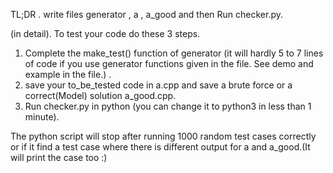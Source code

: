 
TL;DR .
write files generator , a , a_good and then Run checker.py.

(in detail).
To test your code do these 3 steps.
1. Complete the make_test() function of generator (it will hardly 5 to 7 lines of code if you use generator functions given in the file. See demo and example in the file.) . 
2. save your to_be_tested code in a.cpp and save a brute force or a correct(Model) solution a_good.cpp.
3. Run checker.py in python (you can change it to python3 in less than 1 minute). 


The python script will stop after running 1000 random test cases correctly or if it find a test case where there is different output for a and a_good.(It will print the case too :)

